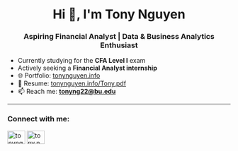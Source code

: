 <h1 align="center">Hi 👋, I'm Tony Nguyen</h1>
<h3 align="center">Aspiring Financial Analyst | Data & Business Analytics Enthusiast</h3>

- Currently studying for the **CFA Level I** exam  
- Actively seeking a **Financial Analyst internship**  
- 🌐 Portfolio: [tonynguyen.info](https://tonynguyen.info/#work)  
- 📄 Resume: [tonynguyen.info/Tony.pdf](https://tonynguyen.info/Tony.pdf)  
- 📫 Reach me: **tonyng22@bu.edu**  

---

<h3 align="left">Connect with me:</h3>
<p align="left">
<a href="https://linkedin.com/in/tonynguyennn" target="blank"><img align="center" src="https://raw.githubusercontent.com/rahuldkjain/github-profile-readme-generator/master/src/images/icons/Social/linked-in-alt.svg" alt="tonynguyennn" height="30" width="40" /></a>
<a href="https://instagram.com/tony.nguyen.22" target="blank"><img align="center" src="https://raw.githubusercontent.com/rahuldkjain/github-profile-readme-generator/master/src/images/icons/Social/instagram.svg" alt="tony.nguyen.22" height="30" width="40" /></a>
</p>

